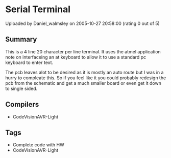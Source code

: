 # Serial Terminal

Uploaded by Daniel_walmsley on 2005-10-27 20:58:00 (rating 0 out of 5)

## Summary

This is a 4 line 20 character per line terminal. It uses the atmel application note on interfaceing an at keyboard to allow it to use a standard pc keyboard to enter text.


The pcb leaves alot to be desired as it is mostly an auto route but I was in a hurry to compleate this. So if you feel like it you could probably redesign the pcb from the schematic and get a much smaller board or even get it down to single sided.

## Compilers

- CodeVisionAVR-Light

## Tags

- Complete code with HW
- CodeVisionAVR-Light
